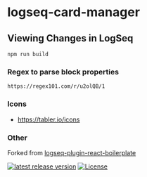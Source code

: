 # logseq-card-manager

## Viewing Changes in LogSeq

```
npm run build
```
### Regex to parse block properties

```
https://regex101.com/r/u2olQB/1
```

### Icons

- https://tabler.io/icons


### Other 

Forked from [logseq-plugin-react-boilerplate](https://github.com/haydenull/logseq-plugin-react-boilerplate)

[![latest release version](https://img.shields.io/github/v/release/haydenull/logseq-plugin-react-boilerplate)](https://github.com/haydenull/logseq-plugin-react-boilerplate/releases)
[![License](https://img.shields.io/github/license/haydenull/logseq-plugin-react-boilerplate?color=blue)](https://github.com/haydenull/logseq-plugin-react-boilerplate/blob/main/LICENSE)


